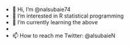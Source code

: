 - 👋 Hi, I’m @nalsubaie74
- 👀 I’m interested in R statistical programming
- 🌱 I’m currently learning the above 
- 
- 📫 How to reach me Twitter: @alsubaieN

<!---
nalsubaie74/nalsubaie74 is a ✨ special ✨ repository because its `README.md` (this file) appears on your GitHub profile.
You can click the Preview link to take a look at your changes.
--->
